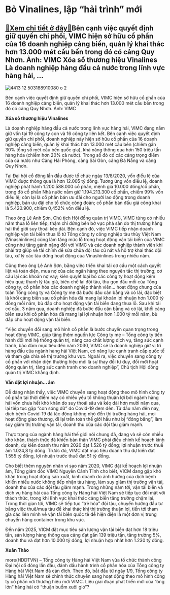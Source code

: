 Bỏ Vinalines, lập “hải trình” mới
=================================

[:gift:Xem chi tiết ở đây:gift:](https://hddtvn.com/bo-vinalines-lap-hai-trinh-moi/)Bên cạnh việc quyết định giữ quyền chi phối, VIMC hiện sở hữu cổ phần của 16 doanh nghiệp cảng biển, quản lý khai thác hơn 13.000 mét cầu bến trong đó có cảng Quy Nhơn. Ảnh: VIMC Xóa sổ thương hiệu Vinalines Là doanh nghiệp hàng đầu cả nước trong lĩnh vực hàng hải, …
---------------------------------------------------------------------------------------------------------------------------------------------------------------------------------------------------------------------------------------------------------------------------





![4413 12 503188910080 o 2](https://haiquanonline.com.vn/stores/news_dataimages/anhntp/082020/17/18/in_article/4413_12-_503188910080_o_2.jpg?rt=20200818082939 "undefined")


Bên cạnh việc quyết định giữ quyền chi phối, VIMC hiện sở hữu cổ phần của 16 doanh nghiệp cảng biển, quản lý khai thác hơn 13.000 mét cầu bến trong đó có cảng Quy Nhơn. Ảnh: VIMC



**Xóa sổ thương hiệu Vinalines**


Là doanh nghiệp hàng đầu cả nước trong lĩnh vực hàng hải, VIMC đang nắm giữ vốn tại 19 công ty con và 16 công ty liên kết. Bên cạnh việc quyết định giữ quyền chi phối, doanh nghiệp này hiện sở hữu cổ phần của 16 doanh nghiệp cảng biển, quản lý khai thác hơn 13.000 mét cầu bến (chiếm gần 30% tổng số mét cầu bến quốc gia), khả năng thông qua hơn 150 triệu tấn hàng hóa (chiếm hơn 20% cả nước). Trong số đó có các cảng trọng điểm của cả nước như Cảng Hải Phòng, cảng Sài Gòn, cảng Đà Nẵng và cảng Quy Nhơn.





Tại Đại hội cổ đông lần đầu được tổ chức ngày 13/8/2020, vốn điều lệ của VIMC được thông qua là hơn 12.005 tỷ đồng. Tương ứng vốn điều lệ, doanh nghiệp phát hành 1.200.588.000 cổ phần, mệnh giá 10.000 đồng/cổ phần, trong đó cổ phần Nhà nước nắm giữ 1.194.213.300 cổ phần, chiếm 99% vốn điều lệ; còn lại là cổ phần bán ưu đãi cho người lao động trong doanh nghiệp, bán ưu đãi cho tổ chức công đoàn; cổ phần bán đấu giá công khai là 5.420.900, chiếm 0,452% vốn điều lệ.



Theo ông Lê Anh Sơn, Chủ tịch Hội đồng quản trị VIMC, VIMC từng có nhiều năm thua lỗ liên tiếp, thậm chí đứng bên bờ vực phá sản do thị trường hàng hải thế giới suy thoái kéo dài. Bên cạnh đó, việc VIMC tiếp nhận doanh nghiệp vận tải biển thua lỗ từ Tổng công ty công nghiệp tàu thủy Việt Nam (Vinashinlines) cùng làm tăng mức lỗ trong hoạt động vận tải biển của VIMC cũng như tăng gánh nặng đối với VIMC và các doanh nghiệp thành viên khi phải trợ giúp về tài chính để sửa chữa đội tàu cũ nát và hỗ trợ khai thác đội tàu, xử lý các tàu dừng hoạt động của Vinashinlines trong nhiều năm.


Cũng theo ông Lê Anh Sơn, bằng việc triển khai tái cơ cấu một cách quyết liệt và toàn diện, mua nợ của các ngân hàng theo nguyên tắc thị trường; cơ cấu lại các khoản nợ vay; kiên quyết loại bỏ các công ty hoạt động kém hiệu quả; thanh lý tàu già, biên chế lại đội tàu, thu gọn đầu mối của Tổng công ty, cổ phần hóa các doanh nghiệp thành viên… hoạt động chung của toàn Tổng công ty và Công ty mẹ đã bước đầu cân bằng và có lãi, đặc biệt là khối cảng biển sau cổ phần hóa đã mang lại khoản lợi nhuận hơn 1.000 tỷ đồng mỗi năm, bù đắp cho hoạt động vận tải biển đang thua lỗ. Sau khi tái cơ cấu, 3 năm qua, doanh nghiệp đã bước đầu cân bằng và có lãi, khối cảng biển sau khi cổ phần hóa đã mang lại lợi nhuận hơn 1.000 tỷ mỗi năm, bù đắp cho hoạt động vận tải biển.


“Việc chuyển đổi sang mô hình cổ phần là bước chuyển quan trọng trong hoạt động VIMC, giúp tăng thêm nguồn lực Công ty mẹ – Tổng công ty tiến hành đổi mới hệ thống quản trị, nâng cao chất lượng dịch vụ, tăng sức cạnh tranh, bảo đảm mục tiêu đến năm 2030, VIMC sẽ là doanh nghiệp giữ vị trí hàng đầu của ngành hàng hải Việt Nam, có năng lực cạnh tranh cấp quốc tế và tham gia chia sẻ thị trường khu vực. Ngoài ra, việc chuyển sang công ty cổ phần với nhận diện thương hiệu mới là sự thay đổi tư duy, đổi mới hoạt động quản trị, tăng sức cạnh tranh cho doanh nghiệp”, Chủ tịch Hội đồng quản trị VIMC khẳng định.


**Vẫn đặt lợi nhuận… âm**


Dễ dàng nhận thấy, việc VIMC chuyển sang hoạt động theo mô hình công ty cổ phần tại thời điểm này có nhiều yếu tố không thuận lợi bởi ngành hàng hải vốn chưa hết khó khăn do suy thoái sâu và kéo dài hơn mười năm qua, lại tiếp tục gặp “con sóng dữ” do Covid-19 đem đến. Từ đầu năm đến nay, dịch bệnh Covid-19 đã tác động không nhỏ đến thị trường hàng hải, mọi hoạt động giao thương, đi lại trên toàn thế giới hầu như bị “đóng băng”, làm suy giảm thị trường vận tải, doanh thu của các đội tàu giảm mạnh.


Thực trạng của ngành hàng hải thế giới nói chung đã, đang và sẽ còn nhiều khó khăn, thách thức đã khiến bản thân VIMC phải điều chỉnh kế hoạch kinh doanh, dự kiến doanh thu năm 2020 đạt 1.526 tỷ đồng; lợi nhuận trước thuế âm 1.024,8 tỷ đồng. Trước đó, VIMC đặt mục tiêu doanh thu dự kiến đạt 1.555 tỷ đồng, lợi nhuận trước thuế đạt 51 tỷ đồng.


Cho biết thêm nguyên nhân vì sao năm 2020, VIMC đặt kế hoạch lợi nhuận âm, Tổng giám đốc VIMC Nguyễn Cảnh Tĩnh cho biết, VICM đang gặp khó khăn trong hoạt động sản xuất, kinh doanh do ảnh hưởng của dịch bệnh khiến nhiều nước không tiếp nhận tàu hàng, làm suy giảm thị trường vận tải, doanh thu của các đội tàu giảm mạnh. Trong những năm tới, vận tải biển và dịch vụ hàng hải của Tổng công ty Hàng hải Việt Nam sẽ tiếp tục đối mặt với thách thức, trong khi lĩnh vực khai thác cảng biển tăng trưởng chậm lại. Trong thời gian tới, VIMC sẽ tiếp tục “trẻ hóa” đội tàu, chuyển hướng đầu tư bằng việc thuê/mua tàu để khai thác khi thị trường thuận lợi, tiến tới tham gia các liên minh về vận tải biển quốc tế để hiện diện là một đơn vị trung chuyển hàng container trong khu vực.


Đến năm 2025, VICM đặt mục tiêu sản lượng vận tải biển đạt hơn 18 triệu tấn, sản lượng hàng thông qua cảng đạt gần 139 triệu tấn, tăng trưởng 5%, doanh thu và đạt hơn 10.000 tỷ đồng, lợi nhuận hợp nhất hơn 1.230 tỷ đồng.




**Xuân Thảo**



more(HDDTVN) – Tổng công ty Hàng hải Việt Nam vừa tổ chức thành công Đại hội cổ đông lần đầu, đánh dấu hành trình cổ phần hóa của Tổng công ty Hàng hải Việt Nam đã cán đích. Theo đó, bắt đầu từ ngày 1/9, Tổng công ty Hàng hải Việt Nam sẽ chính thức chuyển sang hoạt động theo mô hình công ty cổ phần với thương hiệu mới VIMC. Liệu giai đoạn phát triển mới của “ông lớn” hàng hải có “thuận buồm xuôi gió”?

